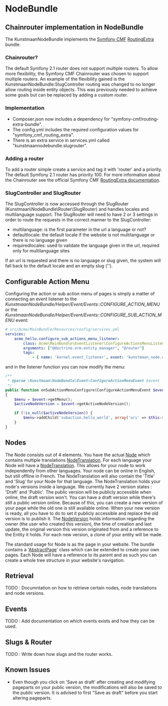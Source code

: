 # NodeBundle

## Chainrouter implementation in NodeBundle

The KunstmaanNodeBundle implements the [Symfony CMF](http://cmf.symfony.com/) [RoutingExtra](https://github.com/symfony-cmf/RoutingExtraBundle) bundle.

### Chainrouter?

The default Symfony 2.1 router does not support multiple routers. To allow more flexibility, the Symfony CMF Chainrouter was chosen to support multiple routers. An example of the flexibility gained is the KunstmaanNodeBundle:SlugController routing was changed to no longer allow routing inside entity objects. This was previously needed to achieve some goals but can be replaced by adding a custom router.

### Implementation

* Composer.json now includes a dependency for "symfony-cmf/routing-extra-bundle".
* The config.yml includes the required configuration values for "symfony_cmf_routing_extra".
* There is an extra service in services.yml called "kunstmaannodebundle.slugrouter".

### Adding a router

To add a router simple create a service and tag it with 'router' and a priority. The default Symfony 2.1 router has priority 100. For more information about the Chainrouter see the official Symfony CMF [RoutingExtra documentation](http://symfony-cmf.readthedocs.org/en/latest/bundles/routing-extra.html).

### SlugController and SlugRouter

The SlugController is now accessed through the SlugRouter (Kunstmaan\NodeBundle\Router\SlugRouter) and handles locales and multilanguage support. The SlugRouter will need to have 2 or 3 settings in order to route the requests in the correct manner to the SlugController:

* multilanguage: is the first parameter in the url a language or not?
* defaultlocale: the default locale if the website is not multilanguage or there is no language given
* requiredlocales: used to validate the language given in the url, required only for multilanguage sites

If an url is requested and there is no language or slug given, the system will fall back to the default locale and an empty slug ('').

## Configurable Action Menu

Configuring the action or sub action menu of pages is simply a matter of connecting an event listener
to the *KunstmaanNodeBundle/Helper/Event/Events::CONFIGURE_ACTION_MENU* or the
*KunstmaanNodeBundle/Helper/Event/Events::CONFIGURE_SUB_ACTION_MENU* event:

```yaml
# src/Acme/MainBundle/Resources/config/services.yml
services:
    acme_hello.configure_sub_actions_menu_listener:
        class: Acme\MainBundle\EventListener\ConfigureActionsMenuListener
        arguments: ["@doctrine.orm.entity_manager", "@router"]
        tags:
            - { name: 'kernel.event_listener', event: 'kunstmaan_node.configureSubActionMenu', method: 'onSubActionMenuConfigure' }
```

and in the listener function you can now modify the menu:

```php
/**
 * @param \Kunstmaan\NodeBundle\Event\ConfigureActionMenuEvent $event
 */
public function onSubActionMenuConfigure(ConfigureActionMenuEvent $event)
{
    $menu = $event->getMenu();
    $activeNodeVersion = $event->getActiveNodeVersion();

    if (!is_null($activeNodeVersion)) {
        $menu->addChild('subaction.hello_world', array('uri' => $this->router->generate('AcmeMainBundle_Hello_World')));
    }
}
```

## Nodes

The Node consists out of 4 elements. You have the actual [Node](https://github.com/Kunstmaan/KunstmaanNodeBundle/blob/master/Entity/Node.php) which contains multiple translations [NodeTranslation](https://github.com/Kunstmaan/KunstmaanNodeBundle/blob/master/Entity/NodeTranslation.php).
For each language your Node will have a [NodeTranslation](https://github.com/Kunstmaan/KunstmaanNodeBundle/blob/master/Entity/NodeTranslation.php). This allows for your node to work independently from other languages. Your node can be online in English, but still offline in French. The NodeTranslation will also contain the 'Title' and 'Slug' for your Node for that language.
The NodeTranslation holds your node's versions inside a language. We currently have 2 version states : 'Draft' and 'Public'. The public version will be publicly accessible when online, the draft version won't. You can have a draft version while there's still a public version online. Because of this, you can create a new version of your page while the old one is still available online. When your new version is ready, all you have to do to set it publicly accessible and replace the old version is to publish it.
The [NodeVersion](https://github.com/Kunstmaan/KunstmaanNodeBundle/blob/master/Entity/NodeVersion.php) holds information regarding the owner (the user who created this version), the time of creation and last update, the original version this version originated from and a reference to the Entity it holds. For each new version, a clone of your entity will be made.

The standard usage for Node is as the page in your website. The bundle contains a '[AbstractPage](https://github.com/Kunstmaan/KunstmaanNodeBundle/blob/master/Entity/AbstractPage.php)' class which can be extended to create your own pages. Each Node will have a reference to its parent and as such you can create a whole tree structure in your website's navigation.

## Retrieval

TODO : Documntation on how to retrieve certain nodes, node translations and node versions.

## Events

TODO : Add documentation on which events exists and how they can be used.

## Slugs & Router

TODO : Write down how slugs and the router works.

## Known Issues

* Even though you click on 'Save as draft' after creating and modifying pageparts on your public version, the modifications will also be saved to the public version. It is advised to first "Save as draft" before you start altering pageparts.